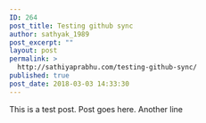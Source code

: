 ```yaml
---
ID: 264
post_title: Testing github sync
author: sathyak_1989
post_excerpt: ""
layout: post
permalink: >
  http://sathiyaprabhu.com/testing-github-sync/
published: true
post_date: 2018-03-03 14:33:30
---
```

This is a test post.
Post goes here.
Another line
